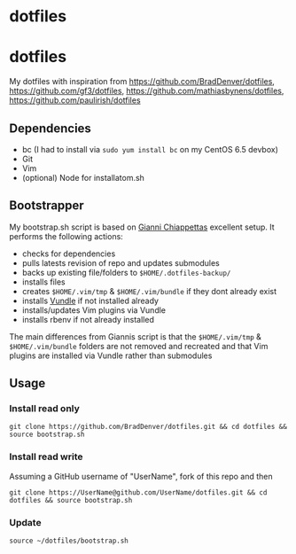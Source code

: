 dotfiles
========

# dotfiles
My dotfiles with inspiration from https://github.com/BradDenver/dotfiles, https://github.com/gf3/dotfiles, https://github.com/mathiasbynens/dotfiles, https://github.com/paulirish/dotfiles

## Dependencies
* bc (I had to install via `sudo yum install bc` on my CentOS 6.5 devbox)
* Git
* Vim
* (optional) Node for installatom.sh 

## Bootstrapper
My bootstrap.sh script is based on [Gianni Chiappettas](https://github.com/gf3/dotfiles) excellent setup. It performs the following actions:
* checks for dependencies
* pulls latests revision of repo and updates submodules
* backs up existing file/folders to `$HOME/.dotfiles-backup/`
* installs files
* creates `$HOME/.vim/tmp` & `$HOME/.vim/bundle` if they dont already exist
* installs [Vundle](https://github.com/gmarik/Vundle.vim) if not installed already
* installs/updates Vim plugins via Vundle  
* installs rbenv if not already installed

The main differences from Giannis script is that the `$HOME/.vim/tmp` & `$HOME/.vim/bundle` folders are not removed and recreated and that Vim plugins are installed via Vundle rather than submodules

## Usage

### Install read only
```
git clone https://github.com/BradDenver/dotfiles.git && cd dotfiles && source bootstrap.sh
```

### Install read write
Assuming a GitHub username of "UserName", fork of this repo and then
```
git clone https://UserName@github.com/UserName/dotfiles.git && cd dotfiles && source bootstrap.sh
```

### Update
```
source ~/dotfiles/bootstrap.sh
```
